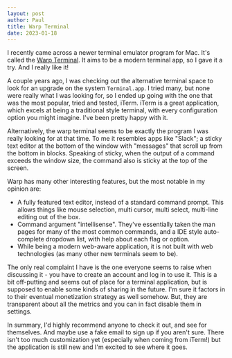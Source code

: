 ```yaml
---
layout: post
author: Paul
title: Warp Terminal
date: 2023-01-18
---
```


I recently came across a newer terminal emulator program for Mac.
It's called the [Warp Terminal](https://www.warp.dev).
It aims to be a modern terminal app, so I gave it a try. And I really like it!

A couple years ago, I was checking out the alternative terminal space to look for an upgrade on the system `Terminal.app`.
I tried many, but none were really what I was looking for, so I ended up going with the one that was the most popular, tried and tested, iTerm. 
iTerm is a great application, which excels at being a traditional style terminal, with every configuration option you might imagine. 
I've been pretty happy with it. 

Alternatively, the warp terminal seems to be exactly the program I was really looking for at that time. 
To me it resembles apps like "Slack"; a sticky text editor at the bottom of the window with "messages" that scroll up from the bottom in blocks. 
Speaking of sticky, when the output of a command exceeds the window size, the command also is sticky at the top of the screen. 

Warp has many other interesting features, but the most notable in my opinion are:
* A fully featured text editor, instead of a standard command prompt. This allows things like mouse selection, multi cursor, multi select, multi-line editing out of the box. 
* Command argument "intellisense". They've essentially taken the man pages for many of the most common commands, and a IDE style auto-complete dropdown list, with help about each flag or option. 
* While being a modern web-aware application, it is not built with web technologies (as many other new terminals seem to be). 

The only real complaint I have is the one everyone seems to raise when discussing it - you have to create an account and log in to use it. 
This is a bit off-putting and seems out of place for a terminal application, but is supposed to enable some kinds of sharing in the future. 
I'm sure it factors in to their eventual monetization strategy as well somehow. 
But, they are transparent about all the metrics and you can in fact disable them in settings. 

In summary, I'd highly recommend anyone to check it out, and see for themselves. And maybe use a fake email to sign up if you aren't sure.
There isn't too much customization yet (especially when coming from iTerm!) but the application is still new and I'm excited to see where it goes. 

